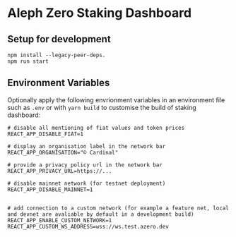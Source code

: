 # Aleph Zero Staking Dashboard

## Setup for development
```create .env file with this content: REACT_APP_DISABLE_FIAT=1
npm install --legacy-peer-deps.
npm run start
```

## Environment Variables
Optionally apply the following envrionment variables in an environment file such as `.env` or with `yarn build` to customise the build of staking dashboard:

```
# disable all mentioning of fiat values and token prices
REACT_APP_DISABLE_FIAT=1

# display an organisation label in the network bar
REACT_APP_ORGANISATION="© Cardinal"

# provide a privacy policy url in the network bar
REACT_APP_PRIVACY_URL=https://...

# disable mainnet network (for testnet deployment)
REACT_APP_DISABLE_MAINNET=1


# add connection to a custom network (for example a feature net, local and devnet are avaliable by default in a development build)
REACT_APP_ENABLE_CUSTOM_NETWORK=1
REACT_APP_CUSTOM_WS_ADDRESS=wss://ws.test.azero.dev
```
